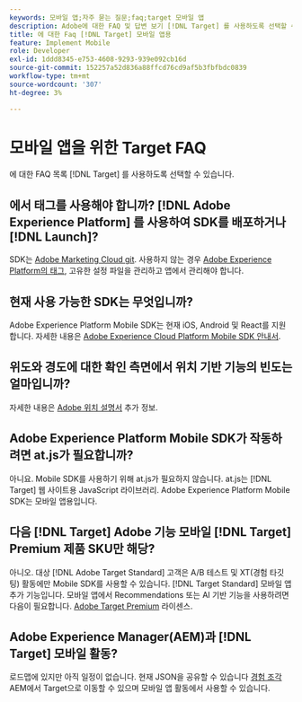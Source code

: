 ```yaml
---
keywords: 모바일 앱;자주 묻는 질문;faq;target 모바일 앱
description: Adobe에 대한 FAQ 및 답변 보기 [!DNL Target] 를 사용하도록 선택할 수 있습니다.
title: 에 대한 Faq [!DNL Target] 모바일 앱용
feature: Implement Mobile
role: Developer
exl-id: 1ddd8345-e753-4608-9293-939e092cb16d
source-git-commit: 152257a52d836a88ffcd76cd9af5b3fbfbdc0839
workflow-type: tm+mt
source-wordcount: '307'
ht-degree: 3%

---
```


# 모바일 앱을 위한 Target FAQ

에 대한 FAQ 목록 [!DNL Target] 를 사용하도록 선택할 수 있습니다.

## 에서 태그를 사용해야 합니까? [!DNL Adobe Experience Platform] 를 사용하여 SDK를 배포하거나 [!DNL Launch]?

SDK는 [Adobe Marketing Cloud git](https://github.com/Adobe-Marketing-Cloud/acp-sdks/). 사용하지 않는 경우 [Adobe Experience Platform의 태그](https://experienceleague.adobe.com/docs/experience-platform/tags/home.html?lang=ko-KR), 고유한 설정 파일을 관리하고 앱에서 관리해야 합니다.

## 현재 사용 가능한 SDK는 무엇입니까?

Adobe Experience Platform Mobile SDK는 현재 iOS, Android 및 React를 지원합니다. 자세한 내용은 [Adobe Experience Cloud Platform Mobile SDK 안내서](https://aep-sdks.gitbook.io/docs/).

## 위도와 경도에 대한 확인 측면에서 위치 기반 기능의 빈도는 얼마입니까?

자세한 내용은 [Adobe 위치 설명서](https://placesdocs.com/places-services-by-adobe-documentation/) 추가 정보.

## Adobe Experience Platform Mobile SDK가 작동하려면 at.js가 필요합니까?

아니요. Mobile SDK를 사용하기 위해 at.js가 필요하지 않습니다. at.js는 [!DNL Target] 웹 사이트용 JavaScript 라이브러리. Adobe Experience Platform Mobile SDK는 모바일 앱용입니다.

## 다음 [!DNL Target] Adobe 기능 모바일 [!DNL Target] Premium 제품 SKU만 해당?

아니오. 대상 [!DNL Adobe Target Standard] 고객은 A/B 테스트 및 XT(경험 타깃팅) 활동에만 Mobile SDK를 사용할 수 있습니다. [!DNL Target Standard] 모바일 앱 추가 기능입니다. 모바일 앱에서 Recommendations 또는 AI 기반 기능을 사용하려면 다음이 필요합니다. [Adobe Target Premium](/help/main/c-intro/intro.md#premium) 라이센스.

## Adobe Experience Manager(AEM)과 [!DNL Target] 모바일 활동?

로드맵에 있지만 아직 일정이 없습니다. 현재 JSON을 공유할 수 있습니다 [경험 조각](/help/main/c-experiences/c-manage-content/aem-experience-fragments.md) AEM에서 Target으로 이동할 수 있으며 모바일 앱 활동에서 사용할 수 있습니다.

